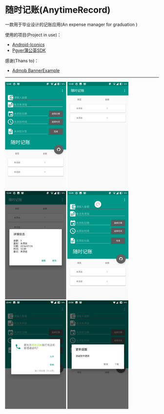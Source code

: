 # 随时记账(AnytimeRecord) 
一款用于毕业设计的记账应用(An expense manager for graduation  )


使用的项目(Project in use)：
* [Android-Iconics](https://github.com/mikepenz/Android-Iconics)
* [Pgyer蒲公英SDK](https://www.pgyer.com/sdk)


感谢(Thans to)：
* [Admob BannerExample](https://github.com/googleads/googleads-mobile-android-examples/tree/master/admob/BannerExample)
---

<img src="./Pics/1.png" width="200" />
<img src="./Pics/2.png" width="200" />
<img src="./Pics/3.png" width="200" />
<img src="./Pics/4.png" width="200" />
<img src="./Pics/5.png" width="200" />
<img src="./Pics/6.png" width="200" />